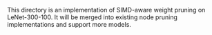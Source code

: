 This directory is an implementation of SIMD-aware weight pruning on LeNet-300-100. It will be merged into existing node pruning implementations and support more models.
